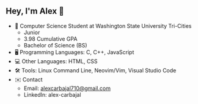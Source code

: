 ## Hey, I'm Alex 👋

* 🏫 Computer Science Student at Washington State University Tri-Cities
    * Junior
    * 3.98 Cumulative GPA
    * Bachelor of Science (BS)
* 🖥️ Programming Languages: C, C++, JavaScript
* 💻 Other Languages: HTML, CSS
* 🛠️ Tools: Linux Command Line, Neovim/Vim, Visual Studio Code
* ✉️ Contact
    * Email: alexcarbajal710@gmail.com
    * LinkedIn: alex-carbajal
<!--
**alex-sir/alex-sir** is a ✨ _special_ ✨ repository because its `README.md` (this file) appears on your GitHub profile.

Here are some ideas to get you started:

- 🔭 I’m currently working on ...
- 🌱 I’m currently learning ...
- 👯 I’m looking to collaborate on ...
- 🤔 I’m looking for help with ...
- 💬 Ask me about ...
- 📫 How to reach me: ...
- 😄 Pronouns: ...
- ⚡ Fun fact: ...
-->
